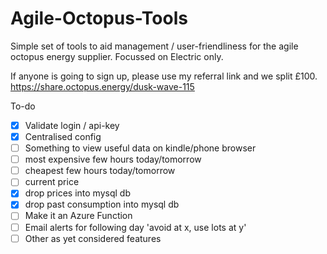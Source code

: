 # Agile-Octopus-Tools

Simple set of tools to aid management / user-friendliness for the agile octopus energy supplier. Focussed on Electric only.

If anyone is going to sign up, please use my referral link and we split £100.
https://share.octopus.energy/dusk-wave-115

To-do
- [x] Validate login / api-key
- [x] Centralised config
- [ ] Something to view useful data on kindle/phone browser
- [ ] most expensive few hours today/tomorrow
- [ ] cheapest few hours today/tomorrow
- [ ] current price
- [x] drop prices into mysql db
- [x] drop past consumption into mysql db
- [ ] Make it an Azure Function
- [ ] Email alerts for following day 'avoid at x, use lots at y'
- [ ] Other as yet considered features